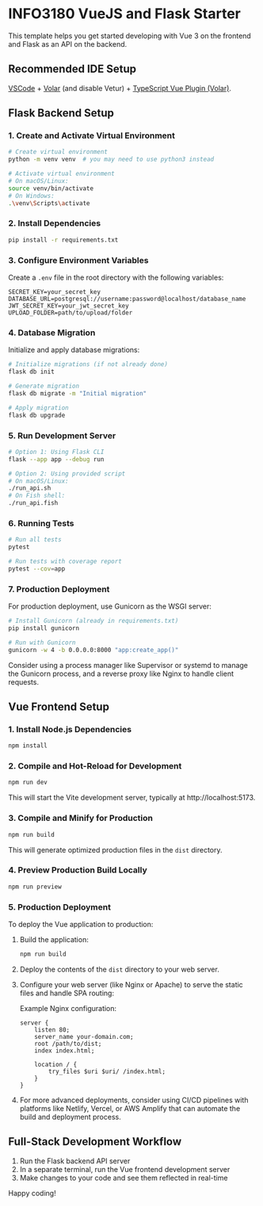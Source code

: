 # INFO3180 VueJS and Flask Starter

This template helps you get started developing with Vue 3 on the frontend and Flask as an API on the backend.

## Recommended IDE Setup

[VSCode](https://code.visualstudio.com/) + [Volar](https://marketplace.visualstudio.com/items?itemName=johnsoncodehk.volar) (and disable Vetur) + [TypeScript Vue Plugin (Volar)](https://marketplace.visualstudio.com/items?itemName=johnsoncodehk.vscode-typescript-vue-plugin).

## Flask Backend Setup

### 1. Create and Activate Virtual Environment

```bash
# Create virtual environment
python -m venv venv  # you may need to use python3 instead

# Activate virtual environment
# On macOS/Linux:
source venv/bin/activate
# On Windows:
.\venv\Scripts\activate
```

### 2. Install Dependencies

```bash
pip install -r requirements.txt
```

### 3. Configure Environment Variables

Create a `.env` file in the root directory with the following variables:

```
SECRET_KEY=your_secret_key
DATABASE_URL=postgresql://username:password@localhost/database_name
JWT_SECRET_KEY=your_jwt_secret_key
UPLOAD_FOLDER=path/to/upload/folder
```

### 4. Database Migration

Initialize and apply database migrations:

```bash
# Initialize migrations (if not already done)
flask db init

# Generate migration
flask db migrate -m "Initial migration"

# Apply migration
flask db upgrade
```

### 5. Run Development Server

```bash
# Option 1: Using Flask CLI
flask --app app --debug run

# Option 2: Using provided script
# On macOS/Linux:
./run_api.sh
# On Fish shell:
./run_api.fish
```

### 6. Running Tests

```bash
# Run all tests
pytest

# Run tests with coverage report
pytest --cov=app
```

### 7. Production Deployment

For production deployment, use Gunicorn as the WSGI server:

```bash
# Install Gunicorn (already in requirements.txt)
pip install gunicorn

# Run with Gunicorn
gunicorn -w 4 -b 0.0.0.0:8000 "app:create_app()"
```

Consider using a process manager like Supervisor or systemd to manage the Gunicorn process, and a reverse proxy like Nginx to handle client requests.

## Vue Frontend Setup

### 1. Install Node.js Dependencies

```bash
npm install
```

### 2. Compile and Hot-Reload for Development

```bash
npm run dev
```

This will start the Vite development server, typically at http://localhost:5173.

### 3. Compile and Minify for Production

```bash
npm run build
```

This will generate optimized production files in the `dist` directory.

### 4. Preview Production Build Locally

```bash
npm run preview
```

### 5. Production Deployment

To deploy the Vue application to production:

1. Build the application:
   ```bash
   npm run build
   ```

2. Deploy the contents of the `dist` directory to your web server.

3. Configure your web server (like Nginx or Apache) to serve the static files and handle SPA routing:

   Example Nginx configuration:
   ```nginx
   server {
       listen 80;
       server_name your-domain.com;
       root /path/to/dist;
       index index.html;
       
       location / {
           try_files $uri $uri/ /index.html;
       }
   }
   ```

4. For more advanced deployments, consider using CI/CD pipelines with platforms like Netlify, Vercel, or AWS Amplify that can automate the build and deployment process.

## Full-Stack Development Workflow

1. Run the Flask backend API server
2. In a separate terminal, run the Vue frontend development server
3. Make changes to your code and see them reflected in real-time

Happy coding!
